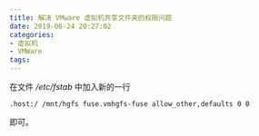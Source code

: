 ```yaml
---
title: 解决 VMware 虚拟机共享文件夹的权限问题
date: 2019-06-24 20:27:02
categories:
- 虚拟机
- VMWare
tags:
---
```

在文件 */etc/fstab* 中加入新的一行

```
.host:/ /mnt/hgfs fuse.vmhgfs-fuse allow_other,defaults 0 0
```

即可。
